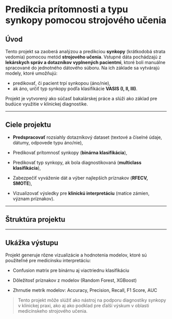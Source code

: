 # Predikcia prítomnosti a typu synkopy pomocou strojového učenia

## Úvod

Tento projekt sa zaoberá analýzou a predikciou **synkopy** (krátkodobá strata vedomia) pomocou metód **strojového učenia**.  Vstupné dáta pochádzajú z **lekárskych správ a dotazníkov vyplnených pacientmi**, ktoré boli manuálne spracované do jednotného dátového súboru. Na ich základe sa vytvárajú modely, ktoré umožňujú:

- predikovať, či pacient trpí synkopou (áno/nie),
- ak áno, určiť typ synkopy podľa klasifikácie **VASIS (I, II, III)**.

Projekt je vytvorený ako súčasť bakalárskej práce a slúži ako základ pre budúce využitie v klinickej diagnostike.

---
## Ciele projektu
- **Predspracovať** rozsiahly dotazníkový dataset (textové a číselné údaje, dátumy, odpovede typu áno/nie),

- Predikovať prítomnosť synkopy (**binárna klasifikácia**),

- Predikovať typ synkopy, ak bola diagnostikovaná (**multiclass klasifikácia**),

- Zabezpečiť vyváženie dát a výber najlepších príznakov (**RFECV, SMOTE**),

- Vizualizovať výsledky pre **klinickú interpretáciu** (matíce zámien, význam príznakov).

---
## Štruktúra projektu

---
## Ukážka výstupu
Projekt generuje rôzne vizualizácie a hodnotenia modelov, ktoré sú použiteľné pre medicínsku interpretáciu:

- Confusion matrix pre binárnu aj viactriednu klasifikáciu

- Dôležitosť príznakov z modelov (Random Forest, XGBoost)

- Zhrnutie metrík modelov: Accuracy, Precision, Recall, F1 Score, AUC

> Tento projekt môže slúžiť ako nástroj na podporu diagnostiky synkopy v klinickej praxi, ako aj ako podklad pre ďalší výskum v oblasti medicínskeho strojového učenia.



